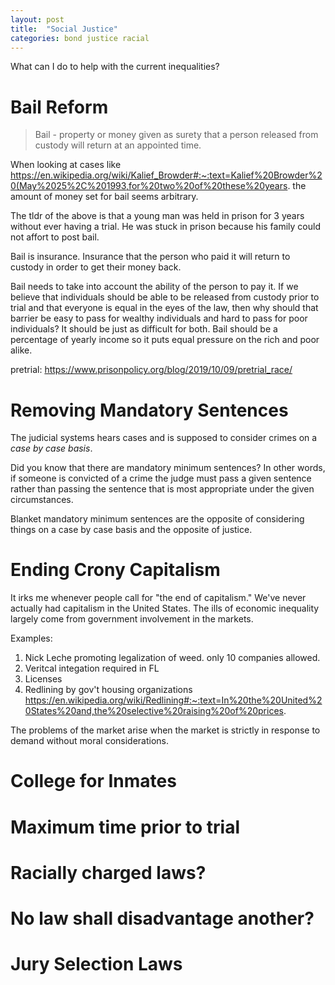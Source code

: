 ```yaml
---
layout: post
title:  "Social Justice"
categories: bond justice racial
---
```


What can I do to help with the current inequalities?

# Bail Reform

> Bail - property or money given as surety that a person released from custody will return at an appointed time.

When looking at cases like https://en.wikipedia.org/wiki/Kalief_Browder#:~:text=Kalief%20Browder%20(May%2025%2C%201993,for%20two%20of%20these%20years. the amount of money set for bail seems arbitrary.

The tldr of the above is that a young man was held in prison for 3 years without ever having a trial. He was stuck in prison because his family could not affort to post bail.

Bail is insurance. Insurance that the person who paid it will return to custody in order to get their money back.

Bail needs to take into account the ability of the person to pay it. If we believe that individuals should be able to be released from custody prior to trial and that everyone is equal in the eyes of the law, then why should that barrier be easy to pass for wealthy individuals and hard to pass for poor individuals? It should be just as difficult for both. Bail should be a percentage of yearly income so it puts equal pressure on the rich and poor alike.

pretrial: https://www.prisonpolicy.org/blog/2019/10/09/pretrial_race/


# Removing Mandatory Sentences

The judicial systems hears cases and is supposed to consider crimes on a _case by case basis_.

Did you know that there are mandatory minimum sentences? In other words, if someone is convicted of a crime the judge must pass a given sentence rather than passing the sentence that is most appropriate under the given circumstances.

Blanket mandatory minimum sentences are the opposite of considering things on a case by case basis and the opposite of justice.

# Ending Crony Capitalism

It irks me whenever people call for "the end of capitalism." We've never actually had capitalism in the United States. The ills of economic inequality largely come from government involvement in the markets.

Examples:
1. Nick Leche promoting legalization of weed. only 10 companies allowed.
2. Veritcal integation required in FL
3. Licenses
4. Redlining by gov't housing organizations https://en.wikipedia.org/wiki/Redlining#:~:text=In%20the%20United%20States%20and,the%20selective%20raising%20of%20prices.

The problems of the market arise when the market is strictly in response to demand without moral considerations.

# College for Inmates

# Maximum time prior to trial

# Racially charged laws?

# No law shall disadvantage another?

# Jury Selection Laws